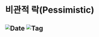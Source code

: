 # 비관적 락(Pessimistic)

![Date](https://img.shields.io/badge/Date-2024--12--25-blue)
![Tag](https://img.shields.io/badge/Tag-Database-white)
---



